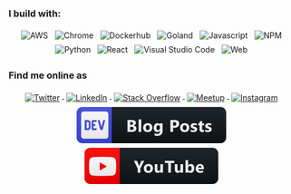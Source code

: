 ### I build with:

<p align="center">
  <img
    src="https://raw.githubusercontent.com/pranavq212/pranavq212/master/resources/aws.svg"
    alt="AWS"
    style="vertical-align: top; margin: 4px;"
  />
  <img
    src="https://raw.githubusercontent.com/pranavq212/pranavq212/master/resources/chrome.svg"
    alt="Chrome"
    style="vertical-align: top; margin: 4px;"
  />
  <img
    src="https://raw.githubusercontent.com/pranavq212/pranavq212/master/resources/dockerhub.svg"
    alt="Dockerhub"
    style="vertical-align: top; margin: 4px;"
  />
  <img
    src="https://raw.githubusercontent.com/pranavq212/pranavq212/master/resources/jetbrains_goland.svg"
    alt="Goland"
    style="vertical-align: top; margin: 4px;"
  />
  <img
    src="https://raw.githubusercontent.com/pranavq212/pranavq212/master/resources/js.svg"
    alt="Javascript"
    style="vertical-align: top; margin: 4px;"
  />
  <img
    src="https://raw.githubusercontent.com/pranavq212/pranavq212/master/resources/npm.svg"
    alt="NPM"
    style="vertical-align: top; margin: 4px;"
  />
  <img
    src="https://raw.githubusercontent.com/pranavq212/pranavq212/master/resources/python.svg"
    alt="Python"
    style="vertical-align: top; margin: 4px;"
  />
  <img
    src="https://raw.githubusercontent.com/pranavq212/pranavq212/master/resources/react.svg"
    alt="React"
    style="vertical-align: top; margin: 4px;"
  />
  <img
    src="https://raw.githubusercontent.com/pranavq212/pranavq212/master/resources/visualstudio_code.svg"
    alt="Visual Studio Code"
    style="vertical-align: top; margin: 4px;"
  />
  <img
    src="https://raw.githubusercontent.com/pranavq212/pranavq212/master/resources/web.svg"
    alt="Web"
    style="vertical-align: top; margin: 4px;"
  />
</p>

### Find me online as 

<p align="center">
  <a href="https://twitter.com/pranav_withyou">
    <img
      src="https://raw.githubusercontent.com/pranavq212/pranavq212/master/resources/twitter.svg"
      alt="Twitter"
      style="vertical-align: top; margin: 4px;"
    />
  </a>
  <a href="https://www.linkedin.com/in/simplyinvincible/">
    <img
      src="https://raw.githubusercontent.com/pranavq212/pranavq212/master/resources/linkedin.svg"
      alt="LinkedIn"
      style="vertical-align: top; margin: 4px;"
    />
  </a>
  <a href="https://stackoverflow.com/users/704008/pranav-singh?tab=profile">
    <img
      src="https://raw.githubusercontent.com/pranavq212/pranavq212/master/resources/stackoverflow.svg"
      alt="Stack Overflow"
      style="vertical-align: top; margin: 4px;"
    />
  </a>
  <a href="https://www.meetup.com/members/81097952/">
    <img
      src="https://raw.githubusercontent.com/pranavq212/pranavq212/master/resources/meetup.svg"
      alt="Meetup"
      style="vertical-align: top; margin: 4px;"
    />
  </a>
  <a href="https://www.instagram.com/pranavsinghfcb/">
    <img
      src="https://raw.githubusercontent.com/pranavq212/pranavq212/master/resources/instagram.svg"
      alt="Instagram"
      style="vertical-align: top; margin: 4px;"
    />
  </a>
  <a href="https://dev.to/simplyinvincible">
    <img
      src="https://raw.githubusercontent.com/MikeCodesDotNET/ColoredBadges/master/svg/blogs/devto.svg"
      alt="Instagram"
      style="vertical-align: top; margin: 4px;"
    />
  </a>
  <a href="https://www.youtube.com/c/PRANAVSINGHGPLUS/playlists">
    <img
      src="https://raw.githubusercontent.com/MikeCodesDotNET/ColoredBadges/master/svg/streaming/youtube.svg"
      alt="Youtube"
      style="vertical-align: top; margin: 4px;"
    />
  </a>
</p>
